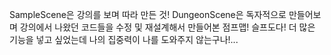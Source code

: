 SampleScene은 강의를 보며 따라 만든 것!
DungeonScene은 독자적으로 만들어보며 강의에서 나왔던 코드들을 수정 및 재설계해서 만들어본 점프맵!
슬프도다! 더 많은 기능을 넣고 싶었는데 나의 집중력이 나를 도와주지 않는구나!...
